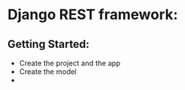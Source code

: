 # Django REST framework:

## Getting Started:
* Create the project and the app
* Create the model
* 
